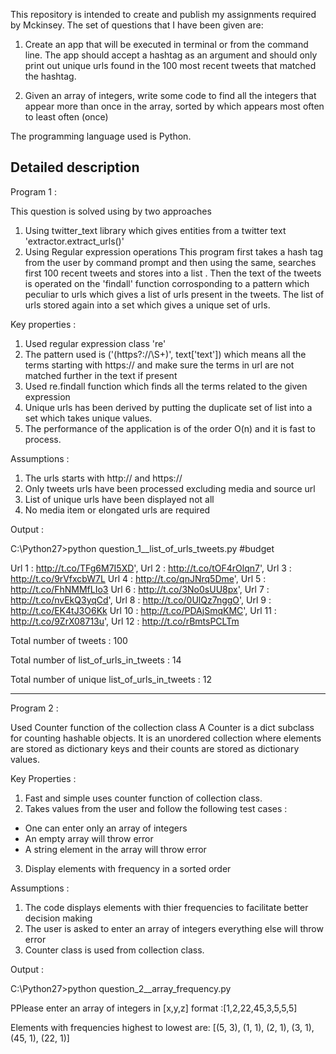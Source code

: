 This repository is intended to create and publish my assignments required by Mckinsey. The set of questions that I have been given are:

1. Create an app that will be executed in terminal or from the command line. The app should accept a hashtag as an argument and should only print out unique urls found in the 100 most recent tweets that matched the hashtag.

2. Given an array of integers, write some code to find all the integers that appear more than once in the array, sorted by which appears most often to least often (once)

The programming language used is  Python.

Detailed description
------------------------------------------------------------------------------------------------------------------
Program 1 : 

This question is solved using by two approaches 
1. Using twitter_text library which gives entities from a twitter text 'extractor.extract_urls()'
2. Using Regular expression operations
This program first takes a hash tag from the user by command prompt and then using the same, searches first 100 recent tweets and stores into a list . Then the text of the tweets is operated on the 'findall' function corrosponding to a pattern which peculiar to urls which gives a list of urls present in the tweets. The list of urls stored again into a set which gives a unique  set of urls.

Key properties :

1. Used regular expression class 're'
2. The pattern used is ('(https?://\S+)', text['text']) which means all the terms starting with https:// and make sure the terms in url are not matched further in the text if present
3. Used re.findall function which finds all the terms related to the given expression
3. Unique urls has been derived by putting the duplicate set of list into a set which takes unique values.
4. The performance of the application is of the order O(n) and it is fast to process.

Assumptions :

1. The urls starts with http:// and https://
2. Only tweets urls have been processed excluding media and source url
3. List of unique urls have been displayed not all
4. No media item or elongated urls are required

Output :

C:\Python27>python question_1__list_of_urls_tweets.py #budget

 Url 1 :  http://t.co/TFg6M7I5XD',
 Url 2 :  http://t.co/tOF4rOlqn7',
 Url 3 :  http://t.co/9rVfxcbW7L
 Url 4 :  http://t.co/qnJNrq5Dme',
 Url 5 :  http://t.co/FhNMMfLIo3
 Url 6 :  http://t.co/3No0sUU8px',
 Url 7 :  http://t.co/nvEkQ3yqCd',
 Url 8 :  http://t.co/0UlQz7nggO',
 Url 9 :  http://t.co/EK4tJ3O6Kk
 Url 10 :  http://t.co/PDAjSmqKMC',
 Url 11 :  http://t.co/9ZrX08713u',
 Url 12 :  http://t.co/rBmtsPCLTm
 
 Total number of tweets :  100
 
 Total number of list_of_urls_in_tweets :  14 
 
 Total number of unique list_of_urls_in_tweets :  12

-------------------------------------------------------------------------------------------------------
Program 2 : 

Used Counter function of the collection class A Counter is a dict subclass for counting hashable objects. It is an unordered collection where elements are stored as dictionary keys and their counts are stored as dictionary values.

Key Properties :

1. Fast and simple uses counter function of collection class.
2. Takes values from the user and follow the following test cases :
  - One can enter only an array of integers
  - An empty array will throw error
  - A string element in the array will throw error
3. Display elements with frequency in a sorted order

Assumptions :

1. The code displays elements with thier frequencies to facilitate better decision making
2. The user is asked to enter an array of integers everything else will throw error
3. Counter class is used from collection class.

Output :


C:\Python27>python question_2__array_frequency.py

PPlease enter an array of integers in [x,y,z] format :[1,2,22,45,3,5,5,5]

Elements with frequencies highest to lowest are: [(5, 3), (1, 1), (2, 1), (3, 1), (45, 1), (22, 1)]

